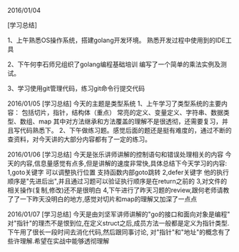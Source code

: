 2016/01/04

[学习总结]

1、上午熟悉OS操作系统，搭建golang开发环境。
   熟悉开发过程中使用到的IDE工具
   
2、下午何李石师兄组织了golang编程基础培训
   编写了一个简单的乘法实例及测试。
   
3、学习使用git管理代码，练习git命令行提交代码

2016/01/05
[学习总结]
今天的主题是类型系统
1、上午学习了类型系统的主要内容：
包括切片，指针，结构体（重点）
常亮的定义、变量定义、字符串、数据类型、数组、map
其中对方法继承和方法覆盖的理解不是很透彻，还需要复习，并且写代码熟悉下。
2、下午做练习题。感觉后面的题还是挺有难度的，通过不断的查资料，对今天讲的大部分内容都有了一定的练习。

2016/01/06
[学习总结]
今天是张乐讲师讲解的控制语句和错误处理相关的内容
今天的内容,信息量感觉有点多,但是讲解的速度非常快,具体总结下今天学习的内容:
1,goto关键字   可以调整执行位置 支持函数内部goto跳转
2,defer关键字  他的执行顺序是"先进后出",并且通过习题可以验证执行顺序是在return之前的
3,对文件的相关操作(复制,修改)还不是很明白
4,下午进行了昨天习题的review,跟何老师请教了了一下昨天没明白的地方,感觉对切片和map的理解又加深了一点点

2016/01/07
[学习总结]
今天是由刘坚军讲师讲解的"go的接口和面向对象是编程"
对"指针"的理杰不是恨到位,在定义struct之后,成员方法一般都是定义为指针类型.下午用了很长一段时间去消化代码,然后跟同事讨论,
对"指针"和"地址"的概念有了些许理解.希望在实战中能够透彻理解
